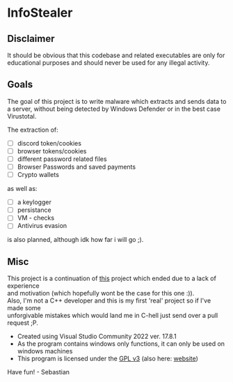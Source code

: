 # InfoStealer

## Disclaimer
It should be obvious that this codebase and related executables are only for educational purposes and should never be used for any illegal activity.

## Goals
The goal of this project is to write malware which extracts and sends data to a server, without being detected by Windows Defender or in the best case Virustotal.


The extraction of:
- [ ] discord token/cookies
- [ ] browser tokens/cookies
- [ ] different password related files
- [ ] Browser Passwords and saved payments
- [ ] Crypto wallets

as well as:
- [ ] a keylogger
- [ ] persistance 
- [ ] VM - checks
- [ ] Antivirus evasion

is also planned, although idk how far i will go ;).

## Misc
This project is a continuation of [this](https://github.com/Zelyson/MALWARE-InfoStealer) project which ended due to a lack of experience  
and motivation (which hopefully wont be the case for this one \:)).  
Also, I'm not a C++ developer and this is my first 'real' project so if I've made some  
unforgivable mistakes which would land me in C-hell just send over a pull request ;P.
- Created using Visual Studio Community 2022 ver. 17.8.1
- As the program contains windows only functions, it can only be used on windows machines
- This program is licensed under the [GPL v3](./LICENSE.md) (also here: [website](https://www.gnu.org/licenses/gpl-3.0))

Have fun!
\- Sebastian
